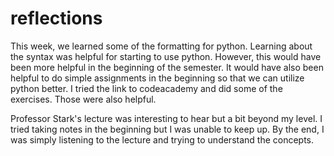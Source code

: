 reflections
===========
This week, we learned some of the formatting for python.  Learning about the syntax was helpful for starting to use python.  However, this would have been more helpful in the beginning of the semester.  It would have also been helpful to do simple assignments in the beginning so that we can utilize python better.  I tried the link to codeacademy and did some of the exercises.  Those were also helpful.  

Professor Stark's lecture was interesting to hear but a bit beyond my level.  I tried taking notes in the beginning but I was unable to keep up.  By the end, I was simply listening to the lecture and trying to understand the concepts.
